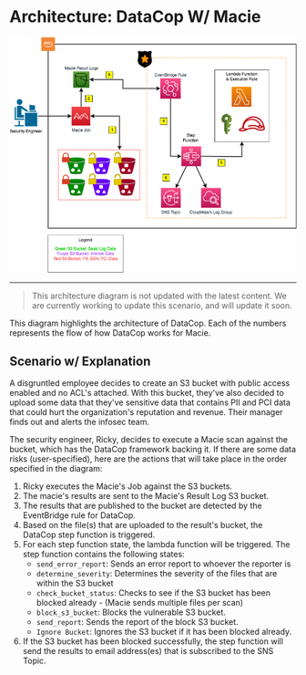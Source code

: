 # Architecture: DataCop W/ Macie

<p align="center"><img src="./images/example_architecture_macie.drawio.png" alt="DataCop Architecture Diagram"/></p>

---

> This architecture diagram is not updated with the latest content. 
> We are currently working to update this scenario, and will update it soon.

This diagram highlights the architecture of DataCop. Each of the numbers represents the flow
of how DataCop works for Macie.

## Scenario w/ Explanation

A disgruntled employee decides to create an S3 bucket with public access enabled
and no ACL's attached. With this bucket, they've also decided to upload some data
that they've sensitive data that contains PII and PCI data that could hurt the organization's
reputation and revenue. Their manager finds out and alerts the infosec team.

The security engineer, Ricky, decides to execute a Macie scan against the bucket, which
has the DataCop framework backing it. If there are some data risks (user-specified), here are the actions
that will take place in the order specified in the diagram:

1. Ricky executes the Macie's Job against the S3 buckets.
2. The macie's results are sent to the Macie's Result Log S3 bucket. 
3. The results that are published to the bucket are detected by the EventBridge rule for DataCop.
4. Based on the file(s) that are uploaded to the result's bucket, the DataCop step function
is triggered.
5. For each step function state, the lambda function will be triggered. The step function contains the following states:
    - `send_error_report`: Sends an error report to whoever the reporter is
    - `determine_severity`: Determines the severity of the files that are within the S3 bucket
    - `check_bucket_status`: Checks to see if the S3 bucket has been blocked already - (Macie sends multiple files per scan)
    - `block_s3_bucket`: Blocks the vulnerable S3 bucket.
    - `send_report`: Sends the report of the block S3 bucket.
    - `Ignore Bucket`: Ignores the S3 bucket if it has been blocked already.
6. If the S3 bucket has been blocked successfully, the step function will send the results to email address(es)
that is subscribed to the SNS Topic.